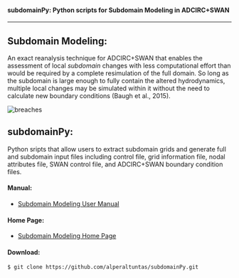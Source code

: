 #### subdomainPy: Python scripts for Subdomain Modeling in ADCIRC+SWAN
----
## Subdomain Modeling:
An exact reanalysis technique for ADCIRC+SWAN that enables the assessment of local *subdomain* changes with less computational effort than would be required by a complete resimulation of the full domain. So long as the subdomain is large enough to fully contain the altered hydrodynamics, multiple local changes may be simulated within it without the need to calculate new boundary conditions (Baugh et al., 2015).

![breaches](https://github.com/alperaltuntas/subdomainPy/blob/master/doc/breaches.png)

## subdomainPy:
Python sripts that allow users to extract subdomain grids and generate full and subdomain input files including control file, grid information file, nodal attributes file, SWAN control file, and ADCIRC+SWAN boundary condition files.

#### Manual:

- [Subdomain Modeling User Manual](https://github.com/alperaltuntas/subdomainPy/blob/master/doc/userManual.pdf)

#### Home Page:
- [Subdomain Modeling Home Page](http://www4.ncsu.edu/~jwb/subdomain/)

#### Download:
    $ git clone https://github.com/alperaltuntas/subdomainPy.git
